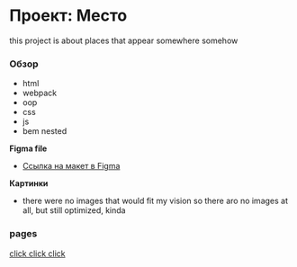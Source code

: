 # Проект: Место

this project is about places that appear somewhere somehow

### Обзор

* html
* webpack
* oop
* css
* js
* bem nested
 
**Figma file**

* [Ссылка на макет в Figma](https://www.figma.com/file/2cn9N9jSkmxD84oJik7xL7/JavaScript.-Sprint-4?node-id=0%3A1)

**Картинки**

* there were no images that would fit my vision so there aro no images at all, but still optimized, kinda

### pages
[click click click](https://superalex2013.github.io/mesto/)
